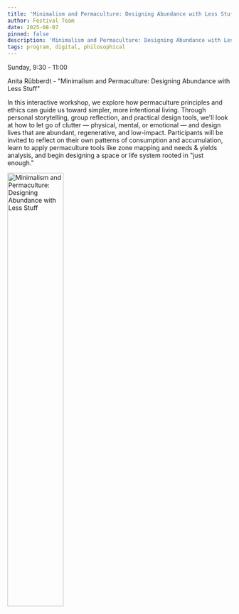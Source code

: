 ```yaml
---
title: 'Minimalism and Permaculture: Designing Abundance with Less Stuff'
author: Festival Team
date: 2025-08-07
pinned: false
description: 'Minimalism and Permaculture: Designing Abundance with Less Stuff'
tags: program, digital, philosophical
---
```


<script>
    import Image from  '$lib/Image.svelte'
</script>

Sunday, 9:30 - 11:00

Anita Rübberdt - "Minimalism and Permaculture: Designing Abundance with Less Stuff"

In this interactive workshop, we explore how permaculture principles and ethics can guide us toward simpler, more intentional living. Through personal storytelling, group reflection, and practical design tools, we'll look at how to let go of clutter — physical, mental, or emotional — and design lives that are abundant, regenerative, and low-impact. Participants will be invited to reflect on their own patterns of consumption and accumulation, learn to apply permaculture tools like zone mapping and needs & yields analysis, and begin designing a space or life system rooted in "just enough."

<Image 
  src='program/social-community/21-minimalism-in-permaculture.png'
  caption='Minimalism and Permaculture: Designing Abundance with Less Stuff'
  alt='Minimalism and Permaculture: Designing Abundance with Less Stuff'
  width='50%'/> 